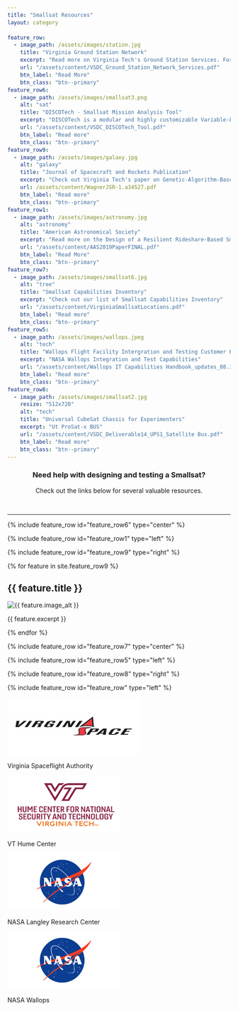 ```yaml
---
title: "Smallsat Resources"
layout: category

feature_row:
  - image_path: /assets/images/station.jpg
    title: "Virginia Ground Station Network"
    excerpt: "Read more on Virginia Tech's Ground Station Services. For more information contact Jonathan Black at Virginia Tech at jonathan.black@vt.edu"
    url: "/assets/content/VSDC_Ground_Station_Network_Services.pdf"
    btn_label: "Read More"
    btn_class: "btn--primary"
feature_row6:
  - image_path: /assets/images/smallsat3.png
    alt: "sat"
    title: "DISCOTech - Smallsat Mission Analysis Tool"
    excerpt: "DISCOTech is a modular and highly customizable Variable-Length Genetic Algorithm that interfaces with Model-Based Systems Engineering tools to solve complex engineering challenges."
    url: "/assets/content/VSDC_DISCOTech_Tool.pdf"
    btn_label: "Read more"
    btn_class: "btn--primary"
feature_row9:
  - image_path: /assets/images/galaxy.jpg 
    alt: "galaxy"
    title: "Journal of Spacecraft and Rockets Publication"
    excerpt: "Check out Virginia Tech's paper on Genetic-Algorithm-Based Design for Rideshare and Heterogeneous Constellations"
    url: /assets/content/WagnerJSR-1.a34527.pdf
    btn_label: "Read more"
    btn_class: "btn--primary"
feature_row1:
  - image_path: /assets/images/astronomy.jpg
    alt: "astronomy"
    title: "American Astronomical Society"
    excerpt: "Read more on the Design of a Resilient Rideshare-Based Small Satellite Constellation Using a Genetic Algorithm"
    url: "/assets/content/AAS2019PaperFINAL.pdf"
    btn_label: "Read More"
    btn_class: "btn--primary"
feature_row7:
  - image_path: /assets/images/smallsat6.jpg
    alt: "tree"
    title: "Smallsat Capabilities Inventory"
    excerpt: "Check out our list of Smallsat Capabilities Inventory"
    url: "/assets/content/VirginiaSmallsatLocations.pdf"
    btn_label: "Read more"
    btn_class: "btn--primary"
feature_row5:
  - image_path: /assets/images/wallops.jpeg
    alt: "tech"
    title: "Wallops Flight Facility Intergration and Testing Customer Handbook"
    excerpt: "NASA Wallops Integration and Test Capabilities"
    url: "/assets/content/Wallops IT Capabilities Handbook_updates_08.11.22_ (1).pdf"
    btn_label: "Read more"
    btn_class: "btn--primary"
feature_row8:
  - image_path: /assets/images/smallsat2.jpg
    resize: "512x720"
    alt: "tech"
    title: "Universal CubeSat Chassis for Experimenters"
    excerpt: "Ut ProSat-x BUS"
    url: "/assets/content/VSDC_Deliverable14_UPS1_Satellite Bus.pdf"
    btn_label: "Read more"
    btn_class: "btn--primary"  
---
```


<h3 style="text-align:center">Need help with designing and testing a Smallsat? </h3>
<p style="text-align:center">Check out the links below for several valuable resources.</p>
<br>
<hr>


{% include feature_row id="feature_row6" type="center" %}

{% include feature_row id="feature_row1" type="left" %}

{% include feature_row id="feature_row9" type="right" %}

<div class="row">
  {% for feature in site.feature_row9 %}
  <div class="col-md-6">
    <h2>{{ feature.title }}</h2>
    <img src="{{ feature.image_path }}" alt="{{ feature.image_alt }}" class="img-responsive">
    <p>{{ feature.excerpt }}</p>
  </div>
  {% endfor %}
</div>

{% include feature_row id="feature_row7" type="center" %}

{% include feature_row id="feature_row5" type="left" %}

{% include feature_row id="feature_row8" type="right" %}

<!--<h1 style="text-align:center"> Example Projects</h1>
<br>-->
{% include feature_row id="feature_row" type="left" %}

<div>
  <a href="https://www.vaspace.org">
    <img src="/assets/images/vasf.png" alt="VA Space" style="width: 300px;height: 128px;">
  </a> 
  <p>Virginia Spaceflight Authority</p>
  <a href="https://hume.vt.edu">
    <img src="/assets/images/vthume.jpg" alt="VT" style="width: 256px;height: 128px;">
  </a>
  <p>VT Hume Center</p> 
</div>
<div>
  <a href="https://www.nasa.gov/langley">
    <img src="/assets/images/nasa.png" alt="NASA Langley" style="width: 256px;height: 128px;">
  </a>
  <p>NASA Langley Research Center</p>
  <a href="https://www.nasa.gov/centers/wallops/home">
    <img src="/assets/images/nasa.png" alt="NASA Wallops" style="width: 256px;height: 128px;">
  </a>
  <p>NASA Wallops</p>
</div>